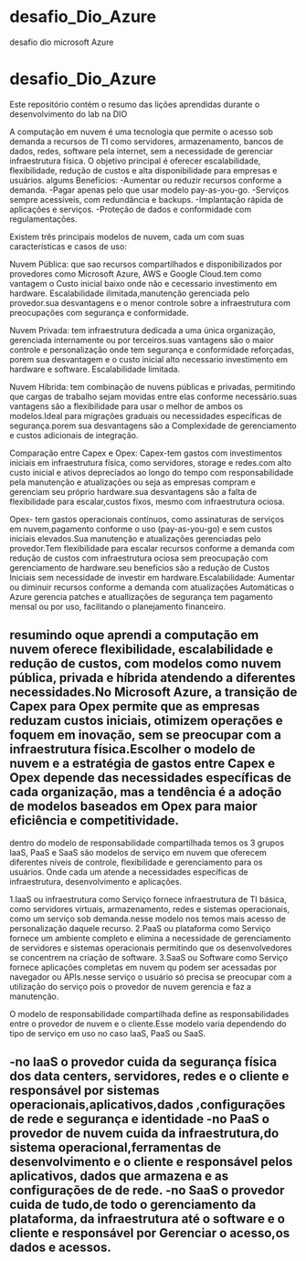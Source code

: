 # desafio_Dio_Azure
desafio dio microsoft Azure
# desafio_Dio_Azure
Este repositório contém o resumo das lições aprendidas durante o desenvolvimento do lab na DIO

A computação em nuvem é uma tecnologia que permite o acesso sob demanda a recursos de TI como servidores, armazenamento, bancos de dados, redes, software pela internet, sem a necessidade de gerenciar infraestrutura física. 
O objetivo principal é oferecer escalabilidade, flexibilidade, redução de custos e alta disponibilidade para empresas e usuários.
algums Benefícios:
-Aumentar ou reduzir recursos conforme a demanda.
-Pagar apenas pelo que usar modelo pay-as-you-go.
-Serviços sempre acessíveis, com redundância e backups.
-Implantação rápida de aplicações e serviços.
-Proteção de dados e conformidade com regulamentações.


Existem três principais modelos de nuvem, cada um com suas características e casos de uso:

Nuvem Pública: que sao recursos compartilhados e disponibilizados por provedores como Microsoft Azure, AWS e Google Cloud.tem como vantagem o 
Custo inicial baixo onde não e cecessario investimento em hardware.
Escalabilidade ilimitada,manutenção gerenciada pelo provedor.sua desvantagens e o menor controle sobre a infraestrutura com preocupações com segurança e conformidade.

Nuvem Privada: tem infraestrutura dedicada a uma única organização, gerenciada internamente ou por terceiros.suas vantagens são o maior controle e personalização onde tem segurança e conformidade reforçadas, porem sua desvantagem e o custo inicial alto necessario investimento em hardware e software.
Escalabilidade limitada.

Nuvem Híbrida: tem combinação de nuvens públicas e privadas, permitindo que cargas de trabalho sejam movidas entre elas conforme necessário.suas vantagens são a flexibilidade para usar o melhor de ambos os modelos.Ideal para migrações graduais ou necessidades específicas de segurança.porem sua desvantagens são a Complexidade de gerenciamento e custos adicionais de integração.

Comparação entre Capex e Opex: 
Capex-tem gastos com investimentos iniciais em infraestrutura física, como servidores, storage e redes.com alto custo inicial e ativos depreciados ao longo do tempo com responsabilidade pela manutenção e atualizações ou seja as empresas compram e gerenciam seu próprio hardware.sua desvantagens são a falta de flexibilidade para escalar,custos fixos, mesmo com infraestrutura ociosa.

Opex- tem gastos operacionais contínuos, como assinaturas de serviços em nuvem,pagamento conforme o uso (pay-as-you-go) e sem custos iniciais elevados.Sua manutenção e atualizações gerenciadas pelo provedor.Tem flexibilidade para escalar recursos conforme a demanda com redução de custos com infraestrutura ociosa sem preocupação com gerenciamento de hardware.seu beneficios são a redução de Custos Iniciais sem necessidade de investir em hardware.Escalabilidade: Aumentar ou diminuir recursos conforme a demanda com atualizações Automáticas o Azure gerencia patches e atuallizações de segurança tem pagamento mensal ou por uso, facilitando o planejamento financeiro.

resumindo oque aprendi a computação em nuvem oferece flexibilidade, escalabilidade e redução de custos, com modelos como nuvem pública, privada e híbrida atendendo a diferentes necessidades.No Microsoft Azure, a transição de Capex para Opex permite que as empresas reduzam custos iniciais, otimizem operações e foquem em inovação, sem se preocupar com a infraestrutura física.Escolher o modelo de nuvem e a estratégia de gastos entre Capex e Opex depende das necessidades específicas de cada organização, mas a tendência é a adoção de modelos baseados em Opex para maior eficiência e competitividade.
---------------------------------------------------------------------------------------------------------------------------------------------------------
dentro do modelo de responsabilidade compartilhada temos os 3 grupos IaaS, PaaS e SaaS são modelos de serviço em nuvem que oferecem diferentes níveis de controle, flexibilidade e gerenciamento para os usuários. Onde cada um atende a necessidades específicas de infraestrutura, desenvolvimento e aplicações.

1.IaaS ou infraestrutura como Serviço fornece infraestrutura de TI básica, como servidores virtuais, armazenamento, redes e sistemas operacionais, como um serviço sob demanda.nesse modelo nos temos mais acesso de personalização daquele recurso.
2.PaaS ou plataforma como Serviço fornece um ambiente completo e elimina a necessidade de gerenciamento de servidores e sistemas operacionais permitindo que os desenvolvedores se concentrem na criação de software. 
3.SaaS ou Software como Serviço fornece aplicações completas em nuvem qu podem ser acessadas por navegador ou APIs.nesse serviço o usuário só precisa se preocupar com a utilização do serviço pois o provedor de nuvem gerencia e faz a manutenção.

O modelo de responsabilidade compartilhada define as responsabilidades entre o provedor de nuvem e o cliente.Esse modelo varia dependendo do tipo de serviço em uso no caso IaaS, PaaS ou SaaS. 

-no IaaS o provedor cuida da segurança física dos data centers, servidores, redes e o cliente e responsável por sistemas operacionais,aplicativos,dados ,configurações de rede e segurança e identidade
-no PaaS o provedor de nuvem cuida da infraestrutura,do sistema operacional,ferramentas de desenvolvimento e o cliente e responsável pelos aplicativos,  dados que armazena e as configurações de de rede.
-no SaaS o provedor cuida de tudo,de todo o gerenciamento da plataforma, da infraestrutura até o software e o cliente e responsável por Gerenciar o acesso,os dados e acessos.
----------------------------------------------------------------------------------------------------------------------------------------------------------

